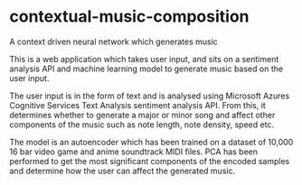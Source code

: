 # contextual-music-composition
A context driven neural network which generates music

This is a web application which takes user input, and sits on a sentiment analysis API and machine learning model to generate music based on the user input.

The user input is in the form of text and is analysed using Microsoft Azures Cognitive Services Text Analysis sentiment analysis API. From this, it determines whether to generate a major or minor song and affect other components of the music such as note length, note density, speed etc.

The model is an autoencoder which has been trained on a dataset of 10,000 16 bar video game and anime soundtrack MIDI files.
PCA has been performed to get the most significant components of the encoded samples and determine how the user can affect the generated music.
